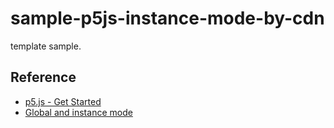 # sample-p5js-instance-mode-by-cdn
template sample.

## Reference
- [p5.js - Get Started](https://p5js.org/get-started/)
- [Global and instance mode](https://github.com/processing/p5.js/wiki/Global-and-instance-mode)